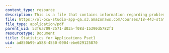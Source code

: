 ```yaml
---
content_type: resource
description: This is a file that contains information regarding problem set 1.
file: https://ol-ocw-studio-app-qa.s3.amazonaws.com/courses/18-443-statistics-for-applications-spring-2015/ad850b99a58845500904ebe629125870_MIT18_443S15_Pset1.pdf
file_type: application/pdf
parent_uid: 53f6a709-2571-d03a-f08d-15390d5782f1
resourcetype: Document
title: Statistics for Applications Pset1
uid: ad850b99-a588-4550-0904-ebe629125870
---
```


